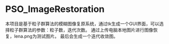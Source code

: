# PSO_ImageRestoration
本项目是基于粒子群算法的模糊图像复原系统，通过tk生成一个GUI界面，可以选择粒子群算法的参数：粒子数，迭代次数。
通过上传电脑本地图片进行图像恢复，lena.png为测试图片。
最后会生成一个迭代收敛图。
